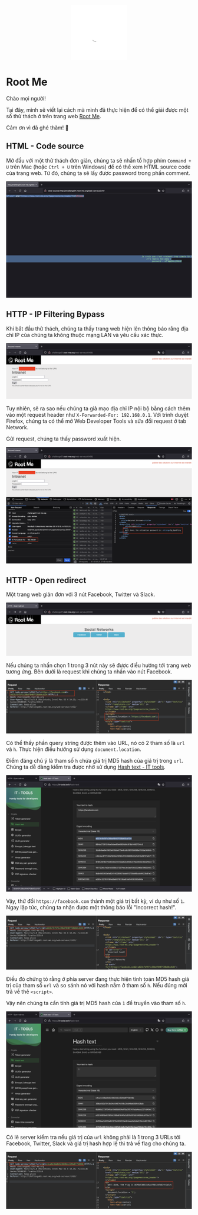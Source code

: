 <!-- markdownlint-disable MD033 MD041 -->
<p align="center">
<a href="https://www.root-me.org/"><img alt="https://www.root-me.org" src="images/root-me.svg" width="150" height="150"></a>
</p>
<!-- markdownlint-enable MD033 -->

# Root Me

Chào mọi người!

Tại đây, mình sẽ viết lại cách mà mình đã thực hiện để có thể giải được một số thử thách ở trên trang web [Root Me](https://www.root-me.org/).

Cảm ơn vì đã ghé thăm! 🌱

## HTML - Code source

Mở đầu với một thử thách đơn giản, chúng ta sẽ nhấn tổ hợp phím `Command + U` trên Mac (hoặc `Ctrl + U` trên Windows) để có thể xem HTML source code của trang web. Từ đó, chúng ta sẽ lấy được password trong phần comment.

![image](images/html-source-code/image-1.png)

## HTTP - IP Filtering Bypass

Khi bắt đầu thử thách, chúng ta thấy trang web hiện lên thông báo rằng địa chỉ IP của chúng ta không thuộc mạng LAN và yêu cầu xác thực.

![image](images/http-ip-filtering-bypass/image-1.png)

Tuy nhiên, sẽ ra sao nếu chúng ta giả mạo địa chỉ IP nội bộ bằng cách thêm vào một request header như `X-Forwarded-For: 192.168.0.1`.
Với trình duyệt Firefox, chúng ta có thể mở Web Developer Tools và sửa đổi request ở tab Network.

Gửi request, chúng ta thấy password xuất hiện.

![image](images/http-ip-filtering-bypass/image-2.png)

## HTTP - Open redirect

Một trang web giản đơn với 3 nút Facebook, Twitter và Slack.

![image](images/http-open-redirect/image-1.png)

Nếu chúng ta nhấn chọn 1 trong 3 nút này sẽ được điều hướng tới trang web tương ứng. Bên dưới là request khi chúng ta nhấn vào nút Facebook.

![image](images/http-open-redirect/image-2.png)

Có thể thấy phần query string được thêm vào URL, nó có 2 tham số là `url` và `h`. Thực hiện điều hướng sử dụng `document.location`.

Điểm đáng chú ý là tham số `h` chứa giá trị MD5 hash của giá trị trong `url`. Chúng ta dễ dàng kiểm tra được nhờ sử dụng [Hash text - IT tools](https://it-tools.tech/hash-text).

![image](images/http-open-redirect/image-3.png)

Vậy, thử đổi `https://facebook.com` thành một giá trị bất kỳ, ví dụ như số `1`. Ngay lập tức, chúng ta nhận được một thông báo lỗi "Incorrect hash!".

![image](images/http-open-redirect/image-4.png)

Điều đó chứng tỏ rằng ở phía server đang thực hiện tính toán MD5 hash giá trị của tham số `url` và so sánh nó với hash nằm ở tham số `h`. Nếu đúng mới trả về thẻ `<script>`.

Vậy nên chúng ta cần tính giá trị MD5 hash của `1` để truyền vào tham số `h`.

![image](images/http-open-redirect/image-5.png)

Có lẽ server kiểm tra nếu giá trị của `url` không phải là 1 trong 3 URLs tới Facebook, Twitter, Slack và giá trị hash hợp lệ thì trả về flag cho chúng ta.

![image](images/http-open-redirect/image-6.png)
